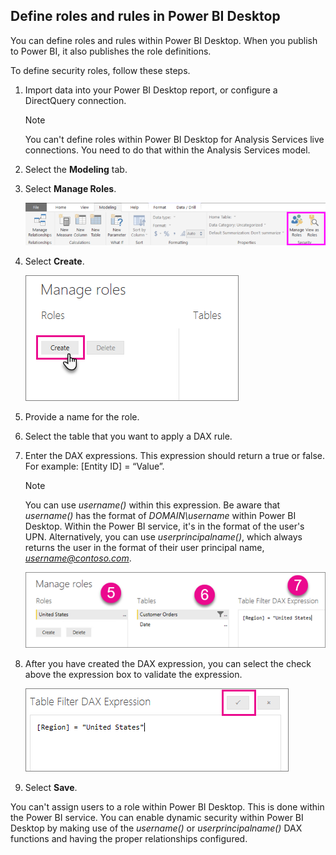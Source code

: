 ## Define roles and rules in Power BI Desktop
You can define roles and rules within Power BI Desktop. When you publish to Power BI, it also publishes the role definitions.

To define security roles, follow these steps.

1. Import data into your Power BI Desktop report, or configure a DirectQuery connection.
   
   > [!NOTE]
   > You can't define roles within Power BI Desktop for Analysis Services live connections. You need to do that within the Analysis Services model.
   > 
   > 
1. Select the **Modeling** tab.
2. Select **Manage Roles**.
   
   ![](./media/rls-desktop-define-roles/powerbi-desktop-security.png)
4. Select **Create**.
   
   ![](./media/rls-desktop-define-roles/powerbi-desktop-security-create-role.png)
5. Provide a name for the role. 
6. Select the table that you want to apply a DAX rule.
7. Enter the DAX expressions. This expression should return a true or false. For example: [Entity ID] = “Value”.
   
   > [!NOTE]
   > You can use *username()* within this expression. Be aware that *username()* has the format of *DOMAIN\username* within Power BI Desktop. Within the Power BI service, it's in the format of the user's UPN. Alternatively, you can use *userprincipalname()*, which always returns the user in the format of their user principal name, *username@contoso.com*.
   > 
   > 
   
   ![](./media/rls-desktop-define-roles/powerbi-desktop-security-create-rule.png)
8. After you have created the DAX expression, you can select the check above the expression box to validate the expression.
   
   ![](./media/rls-desktop-define-roles/powerbi-desktop-security-validate-dax.png)
9. Select **Save**.

You can't assign users to a role within Power BI Desktop. This is done within the Power BI service. You can enable dynamic security within Power BI Desktop by making use of the *username()* or *userprincipalname()* DAX functions and having the proper relationships configured. 

